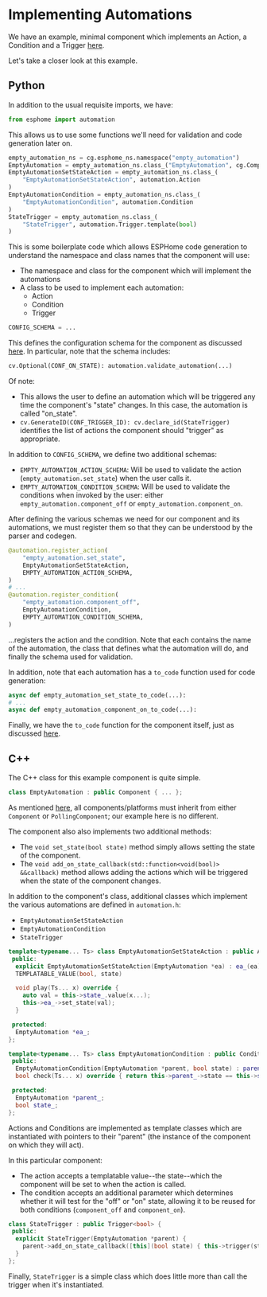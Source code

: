 # Implementing Automations

We have an example, minimal component which implements an Action, a Condition and a Trigger
[here](https://github.com/esphome/starter-components/tree/main/components/empty_automation).

Let's take a closer look at this example.

## Python

In addition to the usual requisite imports, we have:

```python
from esphome import automation
```

This allows us to use some functions we'll need for validation and code generation later on.

```python
empty_automation_ns = cg.esphome_ns.namespace("empty_automation")
EmptyAutomation = empty_automation_ns.class_("EmptyAutomation", cg.Component)
EmptyAutomationSetStateAction = empty_automation_ns.class_(
    "EmptyAutomationSetStateAction", automation.Action
)
EmptyAutomationCondition = empty_automation_ns.class_(
    "EmptyAutomationCondition", automation.Condition
)
StateTrigger = empty_automation_ns.class_(
    "StateTrigger", automation.Trigger.template(bool)
)

```

This is some boilerplate code which allows ESPHome code generation to understand the namespace and class names that the
component will use:

- The namespace and class for the component which will implement the automations
- A class to be used to implement each automation:
    - Action
    - Condition
    - Trigger

```python
CONFIG_SCHEMA = ...
```

This defines the configuration schema for the component as discussed [here](index.md#configuration-validation).
In particular, note that the schema includes:
```python
cv.Optional(CONF_ON_STATE): automation.validate_automation(...)
```
Of note:

- This allows the user to define an automation which will be triggered any time the component's "state" changes. In
  this case, the automation is called "on_state".
- `cv.GenerateID(CONF_TRIGGER_ID): cv.declare_id(StateTrigger)` identifies the list of actions the component should
  "trigger" as appropriate.

In addition to `CONFIG_SCHEMA`, we define two additional schemas:

- `EMPTY_AUTOMATION_ACTION_SCHEMA`: Will be used to validate the action (`empty_automation.set_state`) when the user
  calls it.
- `EMPTY_AUTOMATION_CONDITION_SCHEMA`: Will be used to validate the conditions when invoked by the user:
  either `empty_automation.component_off` or `empty_automation.component_on`.

After defining the various schemas we need for our component and its automations, we must register them so that they
can be understood by the parser and codegen.

```python
@automation.register_action(
    "empty_automation.set_state",
    EmptyAutomationSetStateAction,
    EMPTY_AUTOMATION_ACTION_SCHEMA,
)
# ...
@automation.register_condition(
    "empty_automation.component_off",
    EmptyAutomationCondition,
    EMPTY_AUTOMATION_CONDITION_SCHEMA,
)
```

...registers the action and the condition. Note that each contains the name of the automation, the class that defines
what the automation will do, and finally the schema used for validation.

In addition, note that each automation has a `to_code` function used for code generation:

```python
async def empty_automation_set_state_to_code(...):
# ...
async def empty_automation_component_on_to_code(...):
```

Finally, we have the `to_code` function for the component itself, just as discussed [here](index.md#code-generation).

## C++

The C++ class for this example component is quite simple.

```cpp
class EmptyAutomation : public Component { ... };
```

As mentioned [here](/contributing/code/#c), all components/platforms must inherit from either `Component` or
`PollingComponent`; our example here is no different.

The component also also implements two additional methods:

- The `void set_state(bool state)` method simply allows setting the state of the component.
- The `void add_on_state_callback(std::function<void(bool)> &&callback)` method allows adding the actions which will be
  triggered when the state of the component changes.

In addition to the component's class, additional classes which implement the various automations are defined in
`automation.h`:

- `EmptyAutomationSetStateAction`
- `EmptyAutomationCondition`
- `StateTrigger`

```cpp
template<typename... Ts> class EmptyAutomationSetStateAction : public Action<Ts...> {
 public:
  explicit EmptyAutomationSetStateAction(EmptyAutomation *ea) : ea_(ea) {}
  TEMPLATABLE_VALUE(bool, state)

  void play(Ts... x) override {
    auto val = this->state_.value(x...);
    this->ea_->set_state(val);
  }

 protected:
  EmptyAutomation *ea_;
};

template<typename... Ts> class EmptyAutomationCondition : public Condition<Ts...> {
 public:
  EmptyAutomationCondition(EmptyAutomation *parent, bool state) : parent_(parent), state_(state) {}
  bool check(Ts... x) override { return this->parent_->state == this->state_; }

 protected:
  EmptyAutomation *parent_;
  bool state_;
};
```

Actions and Conditions are implemented as template classes which are instantiated with pointers to their "parent" (the
instance of the component on which they will act).

In this particular component:

- The action accepts a templatable value--the state--which the component will be set to when the action is called.
- The condition accepts an additional parameter which determines whether it will test for the "off" or "on" state,
allowing it to be reused for both conditions (`component_off` and `component_on`).

```cpp
class StateTrigger : public Trigger<bool> {
 public:
  explicit StateTrigger(EmptyAutomation *parent) {
    parent->add_on_state_callback([this](bool state) { this->trigger(state); });
  }
};
```

Finally, `StateTrigger` is a simple class which does little more than call the trigger when it's instantiated.
